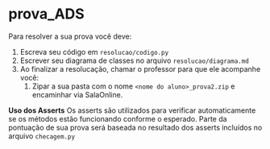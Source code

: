 # prova_ADS

Para resolver a sua prova você deve:


1) Escreva seu código em `resolucao/codigo.py` 
2) Escrever seu diagrama de classes no arquivo `resolucao/diagrama.md`
3) Ao finalizar a resolucação, chamar o professor para que ele acompanhe você: 
   1) Zipar a sua pasta com o nome `<nome do aluno>_prova2.zip` e encaminhar via SalaOnline. 


**Uso dos Asserts**
Os asserts são utilizados para verificar automaticamente se os métodos estão funcionando conforme o esperado.
Parte da pontuação de sua prova será baseada no resultado dos asserts incluídos no arquivo `checagem.py`


